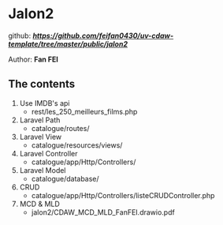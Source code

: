 # Jalon2

github: ***https://github.com/feifan0430/uv-cdaw-template/tree/master/public/jalon2***

Author: **Fan FEI**

## The contents

1. Use IMDB's api 
    - rest/les_250_meilleurs_films.php
2. Laravel Path
    - catalogue/routes/
3. Laravel View
    - catalogue/resources/views/
4. Laravel Controller
    - catalogue/app/Http/Controllers/
4. Laravel Model
    - catalogue/database/
5. CRUD
    - catalogue/app/Http/Controllers/listeCRUDController.php
6. MCD & MLD
    - jalon2/CDAW_MCD_MLD_FanFEI.drawio.pdf